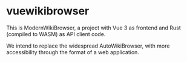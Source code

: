 # vuewikibrowser

This is ModernWikiBrowser, a project with Vue 3 as frontend and Rust (compiled to WASM) as API client code.

We intend to replace the widespread AutoWikiBrowser, with more accessibility through the format of
a web application.
